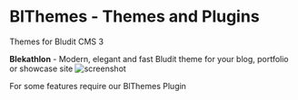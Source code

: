 # BlThemes - Themes and Plugins 
Themes for Bludit CMS 3

**Blekathlon** - Modern, elegant and fast Bludit theme for your blog, portfolio or showcase site
![screenshot](https://shrinktheweb.snapito.io/v2/webshot/spu-ea68c8-ogi2-3cwn3bmfojjlb56e?size=mc&screen=1024x768&url=https%3A%2F%2Fminimal.ooo "Blekathlon")

For some features require our BlThemes Plugin

